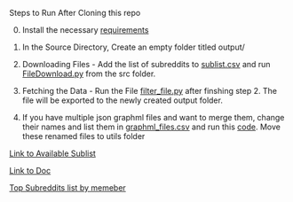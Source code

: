 Steps to Run After Cloning this repo

0. Install the necessary [requirements](/requirements.txt)

1. In the Source Directory, Create an empty folder titled output/

2. Downloading Files - Add the list of subreddits to [sublist.csv](Scripts/sublist.csv) and run [FileDownload.py](Scripts/FileDownload.py) from the src folder.

3. Fetching the Data - Run the File [filter_file.py](/Scripts/filter_file.py) after finshing step 2. The file will be exported to the newly created output folder.

4. If you have multiple json graphml files and want to merge them, change their names and list them in [graphml_files.csv](utils/graphml_files.csv) and run this [code](utils/mergegml.py). Move these renamed files to utils folder


[Link to Available Sublist](https://docs.google.com/spreadsheets/d/1KMybtp6lWoG154eiNmh-FWVlCs40z8NnljzhYfHPM2c/edit?gid=952481735#gid=952481735)

[Link to Doc](https://docs.google.com/document/d/1GeB1Ji9qhLvGSaW175c7pY75rD81mBwAudBi1SpCxBg/edit?tab=t.1687nqsr0gjy)

[Top Subreddits list by memeber](https://docs.google.com/spreadsheets/d/1E5PU18h8G-GGRYponNVJ_Crhu5LkyEnOXQr7Vie353A/edit?usp=sharing)